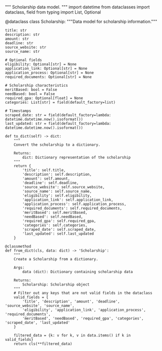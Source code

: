 """
Scholarship data model.
"""
import datetime
from dataclasses import dataclass, field
from typing import List, Optional

@dataclass
class Scholarship:
"""Data model for scholarship information."""

    title: str
    description: str
    amount: str
    deadline: str
    source_website: str
    source_name: str

    # Optional fields
    eligibility: Optional[str] = None
    application_link: Optional[str] = None
    application_process: Optional[str] = None
    required_documents: Optional[str] = None

    # Scholarship characteristics
    meritBased: bool = False
    needBased: bool = False
    required_gpa: Optional[float] = None
    categories: List[str] = field(default_factory=list)

    # Timestamps
    scraped_date: str = field(default_factory=lambda: datetime.datetime.now().isoformat())
    last_updated: str = field(default_factory=lambda: datetime.datetime.now().isoformat())

    def to_dict(self) -> dict:
        """
        Convert the scholarship to a dictionary.

        Returns:
            dict: Dictionary representation of the scholarship
        """
        return {
            'title': self.title,
            'description': self.description,
            'amount': self.amount,
            'deadline': self.deadline,
            'source_website': self.source_website,
            'source_name': self.source_name,
            'eligibility': self.eligibility,
            'application_link': self.application_link,
            'application_process': self.application_process,
            'required_documents': self.required_documents,
            'meritBased': self.meritBased,
            'needBased': self.needBased,
            'required_gpa': self.required_gpa,
            'categories': self.categories,
            'scraped_date': self.scraped_date,
            'last_updated': self.last_updated
        }

    @classmethod
    def from_dict(cls, data: dict) -> 'Scholarship':
        """
        Create a Scholarship from a dictionary.

        Args:
            data (dict): Dictionary containing scholarship data

        Returns:
            Scholarship: Scholarship object
        """
        # Filter out any keys that are not valid fields in the dataclass
        valid_fields = {
            'title', 'description', 'amount', 'deadline', 'source_website', 'source_name',
            'eligibility', 'application_link', 'application_process', 'required_documents',
            'meritBased', 'needBased', 'required_gpa', 'categories', 'scraped_date', 'last_updated'
        }

        filtered_data = {k: v for k, v in data.items() if k in valid_fields}
        return cls(**filtered_data)
